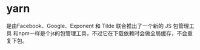 # yarn

是由Facebook、Google、Exponent 和 Tilde 联合推出了一个新的 JS 包管理工具 
和npm一样是个js的包管理工具，不过它在下载依赖时会做全局缓存，不会重复下包。

